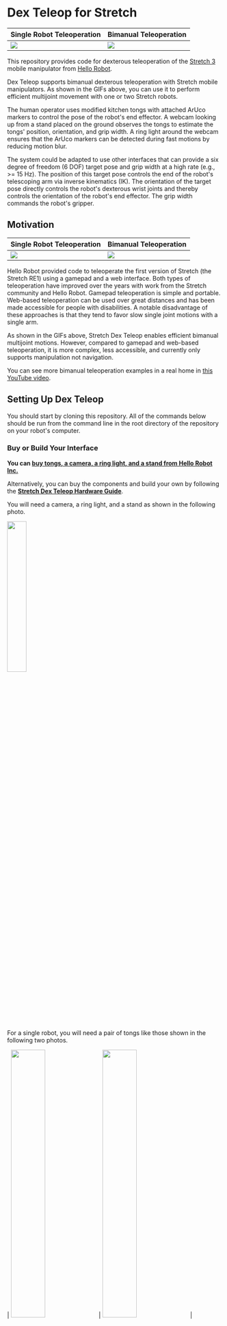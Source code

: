 # Dex Teleop for Stretch

| Single Robot Teleoperation                     | Bimanual Teleoperation                      |
| ---------------------------------------------- | ------------------------------------------- |
| ![](/gifs/single_arm_dishes_short_318x360.gif) | ![](/gifs/two_arm_dishes_start_289x360.gif) |

This repository provides code for dexterous teleoperation of the [Stretch 3](https://hello-robot.com/stretch-3-product) mobile manipulator from [Hello Robot](https://hello-robot.com/).

Dex Teleop supports bimanual dexterous teleoperation with Stretch mobile manipulators. As shown in the GIFs above, you can use it to perform efficient multijoint movement with one or two Stretch robots. 

The human operator uses modified kitchen tongs with attached ArUco markers to control the pose of the robot's end effector. A webcam looking up from a stand placed on the ground observes the tongs to estimate the tongs' position, orientation, and grip width. A ring light around the webcam ensures that the ArUco markers can be detected during fast motions by reducing motion blur. 

The system could be adapted to use other interfaces that can provide a six degree of freedom (6 DOF) target pose and grip width at a high rate (e.g., >= 15 Hz). The position of this target pose controls the end of the robot's telescoping arm via inverse kinematics (IK). The orientation of the target pose directly controls the robot's dexterous wrist joints and thereby controls the orientation of the robot's end effector. The grip width commands the robot's gripper.

## Motivation

| Single Robot Teleoperation                     | Bimanual Teleoperation                      |
| ---------------------------------------------- | ------------------------------------------- |
| ![](/gifs/play_with_dog.gif) | ![](/gifs/fold_shirt_cropped_372x270.gif) |

Hello Robot provided code to teleoperate the first version of Stretch (the Stretch RE1) using a gamepad and a web interface. Both types of teleoperation have improved over the years with work from the Stretch community and Hello Robot. Gamepad teleoperation is simple and portable. Web-based teleoperation can be used over great distances and has been made accessible for people with disabilities. A notable disadvantage of these approaches is that they tend to favor slow single joint motions with a single arm.

As shown in the GIFs above, Stretch Dex Teleop enables efficient bimanual multijoint motions. However, compared to gamepad and web-based teleoperation, it is more complex, less accessible, and currently only supports manipulation not navigation.

You can see more bimanual teleoperation examples in a real home in [this YouTube video](https://www.youtube.com/watch?v=QtG8nJ78x2M).

## Setting Up Dex Teleop

You should start by cloning this repository. All of the commands below should be run from the command line in the root directory of the repository on your robot's computer. 

### Buy or Build Your Interface

**You can [buy tongs, a camera, a ring light, and a stand from Hello Robot Inc.](https://hello-robot.com/stretch-dex-teleop-kit)**

Alternatively, you can buy the components and build your own by following the **[Stretch Dex Teleop Hardware Guide](https://docs.google.com/document/d/1Pom3P8vVNRhchLK_CTduoqQJ3y_TS0MYIIAxRl94ktU/edit?usp=sharing)**.

You will need a camera, a ring light, and a stand as shown in the following photo. 

<img src="/images/camera_ring_light_and_stand.jpg" width="30%">

For a single robot, you will need a pair of tongs like those shown in the following two photos.

| <img src="/images/right_tongs_held_and_open.jpg" width="40%"> | <img src="/images/right_tongs_held_and_closed.jpg" width="40%"> |

For bimanual manipulation, you will need two camera, two ring lights, two stands, left-hand tongs and right-hand tongs.

<img src="/images/left_and_right_tongs.jpg" width="40%">


### Run the Installation Script

After cloning the repository, run the following installation script found in the repository's root directory. 

```
install_dex_teleop.sh
```

The installation script sets up a udev rule for a Logitech Webcam C930e, so that the camera can be reset each time you run dexterous teleoperation. This is a workaround to avoid low frame rates and errors in the camera settings.

Next, the installation script installs v4l2 utilities, if necessary.

### Generate Specialized URDFs

To run Dex Teleop, you need to generate specialized URDF files. Dex Teleop uses forward kinematic (FK) and inverse kinematic (IK) models of the robot. These models use specialized URDFs generated from the calibrated URDF on your robot. 

```
python3 prepare_specialized_urdfs.py
```

### Set Up the Camera, Ring Light and Stand

As shown in the photo above, the camera stand should be placed on the ground, and the camera should be pointed straight up. The stand should be at its minimum height. 

The camera should be plugged into the robot's trunk using a USB extension cable. The ring light should not be plugged into the robot's trunk as it requires too much power - it can either be plugged into the robot's head, or externally.

When using the camera, the top of the camera should be pointed away from you. With respect to the robot, the top of the camera points in the direction of arm extension, the lens of the camera looks in the direction of the lift moving up, and the left of the camera points in the direction of the robot's mobile base moving forward. 

### Calibrate the Logitech C930e Webcam

After setting up your camera, you need to calibrate it. 


First, generate a calibration board using the following command: 

```
python3 webcam_calibration_create_board.py
```

This should result in the following PNG file. 

```
webcam_aruco_calibration_board.png
```

Print this image out without scaling it. The resulting printout should match the dimensions specified in the PNG file. 

Mount the resulting printout on a flat surface that you can move around the camera to capture calibration images **with the ring light turned on**. 

Install v4l2 with the following command.

```
sudo apt-get install v4l-utils
```

Use the following command and your calibration pattern to collect calibration images for your Logitech C930e webcam. The entire calibration board should be visible and not too far away, or else the calibration images can lead to errors.

```
python3 webcam_calibration_collect_images.py
```

The images will be stored in the following directory. 

```
./webcam_calibration_images/Logitech Webcam C930e/1920x1080
```

Once you've collected the calibration images, run the following command to process the images. 

```
python3 webcam_calibration_process_images.py
```

Processing the images will generate a YAML calibration file similar to the following file.

```
./webcam_calibration_images/Logitech Webcam C930e/1920x1080/camera_calibration_results_20231211211703.yaml
```

### Test the Camera

To make sure that your camera detects the ArUco markers on your tongs, **turn on the ring light** and run the following code.

```
python3 webcam_teleop_interface.py
```

You should see images from the camera with green boxes drawn around detected ArUco markers. 

## Running Dex Teleop

After you've gotten everything setup, you can try out Dex Teleop. Make sure to start with slow motions, to test your system, gain experience, and warm up. 

### Start with Slow Motions!

After setting everything up, run the following command without any command line arguments. **This will result in the robot moving at the slowest available speed while you ensure that everything is working properly and get used to using the teleoperation system.**

```
python3 dex_teleop.py
```

### When You're Ready, Try Fast Motions

Once you are confident that you have the system correctly configured and have learned to use it at the slowest speed, you can run the following command to try it at the fastest available speed. **The robot will move fast, so be very careful!**

```
python3 dex_teleop.py --fast
```

### Advanced: Multiprocessing with Shared Memory

To achieve better performance, you can run Dex Teleop using two processes that communicate via shared memory.

First, run the interface process in a terminal. This process observes ArUco markers with the webcam to create goals for the robot's gripper.

```
python3 goal_from_teleop.py --multiprocessing
```

Second, run the robot process in a different terminal. This process receives gripper goals and attempts to achieve them by controlling the robot. 

```
python3 gripper_to_goal.py --multiprocessing --fast
```

## Acknowledgment

Blaine Matulevich has been extremely helpful throughout the development of Dex Teleop, including testing, providing feedback, discussing the system, and contributing ideas. The entire Hello Robot team provided essential support throughout, including helping with early versions of Stretch 3, which the entire company worked on intensely.
